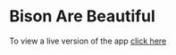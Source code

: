 # Bison Are Beautiful

To view a live version of the app [click here](https://main--bisonarebeautiful.netlify.app/)
